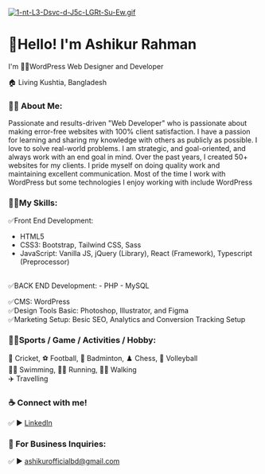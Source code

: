 [![1-nt-L3-Dsvc-d-J5c-LGRt-Su-Ew.gif](https://i.postimg.cc/7ZVLRGBc/1-nt-L3-Dsvc-d-J5c-LGRt-Su-Ew.gif)](https://postimg.cc/LJJRYXFB)

# 👋Hello! I'm Ashikur Rahman
<p>I'm 👨‍💻WordPress Web Designer and Developer </p> <p>🏠 Living Kushtia, Bangladesh </p>

### 👨‍🏫 About Me:
<p>Passionate and results-driven "Web Developer" who is passionate about making error-free websites with 100% client satisfaction. I have a passion for learning and sharing my knowledge with others as publicly as possible. I love to solve real-world problems. I am strategic, and goal-oriented, and always work with an end goal in mind. Over the past years, I created 50+ websites for my clients. I pride myself on doing quality work and maintaining excellent communication. Most of the time I work with WordPress but some technologies I enjoy working with include WordPress</p>

### 👨‍💻My Skills:
✅Front End Development: 
- HTML5
- CSS3: Bootstrap, Tailwind CSS, Sass
- JavaScript: Vanilla JS, jQuery (Library), React (Framework), Typescript (Preprocessor)
 <br>
✅BACK END Development:
- PHP
- MySQL
  <br>
  
✅CMS: WordPress <br>
✅Design Tools Basic: Photoshop, Illustrator, and Figma <br>
✅Marketing Setup: Besic SEO, Analytics and Conversion Tracking Setup <br>

### 🙍‍♂️Sports / Game / Activities / Hobby:
🏏 Cricket, ⚽ Football, 🏸 Badminton, ♟️ Chess, 🏐 Volleyball  <br>
🏊‍♂️ Swimming, 🏃‍♂️ Running, 🚶‍♂️ Walking  <br>
✈️ Travelling <br>

### ☕ Connect with me!
✅ ► <a href="https://www.linkedin.com/in/ashikurofficial/">LinkedIn</a>

### 📧 For Business Inquiries:
✅ ► ashikurofficialbd@gmail.com   





